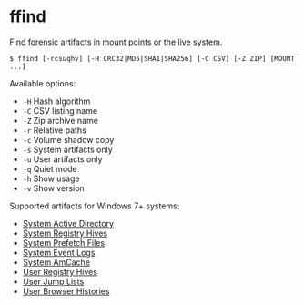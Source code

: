 # ffind
Find forensic artifacts in mount points or the live system.

```console
$ ffind [-rcsuqhv] [-H CRC32|MD5|SHA1|SHA256] [-C CSV] [-Z ZIP] [MOUNT ...]
```

Available options:

- `-H` Hash algorithm
- `-C` CSV listing name
- `-Z` Zip archive name
- `-r` Relative paths
- `-c` Volume shadow copy
- `-s` System artifacts only
- `-u` User artifacts only
- `-q` Quiet mode
- `-h` Show usage
- `-v` Show version

Supported artifacts for Windows 7+ systems:

- [System Active Directory](https://forensics.wiki/active_directory/)
- [System Registry Hives](https://forensics.wiki/windows_registry/)
- [System Prefetch Files](https://forensics.wiki/prefetch/)
- [System Event Logs](https://forensics.wiki/windows_event_log_%28evt%29/)
- [System AmCache](https://forensics.wiki/amcache/)
- [User Registry Hives](https://forensics.wiki/windows_registry/)
- [User Jump Lists](https://forensics.wiki/jump_lists/)
- [User Browser Histories](https://forensics.wiki/google_chrome/)

